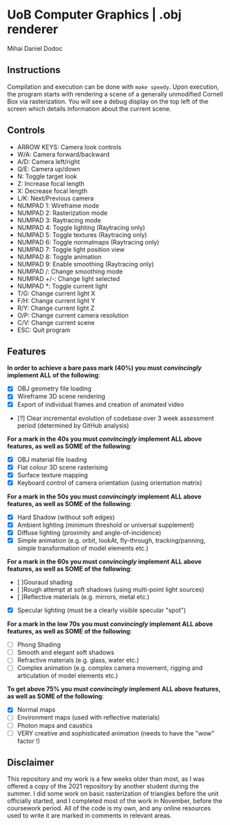 # UoB Computer Graphics | .obj renderer
Mihai Daniel Dodoc
## Instructions
Compilation and execution can be done with `make speedy`. Upon execution, the program starts with rendering a scene of a generally unmodified Cornell Box via rasterization. You will see a debug display on the top left of the screen which details information about the current scene.
## Controls
- ARROW KEYS: Camera look controls
- W/A: Camera forward/backward
- A/D: Camera left/right
- Q/E: Camera up/down
- N: Toggle target look
- Z: Increase focal length
- X: Decrease focal length
- L/K: Next/Previous camera
- NUMPAD 1: Wireframe mode
- NUMPAD 2: Rasterization mode
- NUMPAD 3: Raytracing mode
- NUMPAD 4: Toggle lighting (Raytracing only)
- NUMPAD 5: Toggle textures (Raytracing only)
- NUMPAD 6: Toggle normalmaps (Raytracing only)
- NUMPAD 7: Toggle light position view
- NUMPAD 8: Toggle animation
- NUMPAD 9: Enable smoothing (Raytracing only)
- NUMPAD /: Change smoothing mode
- NUMPAD +/-: Change light selected
- NUMPAD *: Toggle current light
- T/G: Change current light X
- F/H: Change current light Y
- R/Y: Change current light Z
- O/P: Change current camera resolution
- C/V: Change current scene
- ESC: Quit program

## Features
**In order to achieve a bare pass mark (40%) you must _convincingly_ implement ALL of the following**:
- [X] OBJ geometry file loading
- [X] Wireframe 3D scene rendering
- [X] Export of individual frames and creation of animated video
- [?] Clear incremental evolution of codebase over 3 week assessment period (determined by GitHub analysis)

**For a mark in the 40s you must _convincingly_ implement ALL above features, as well as SOME of the following**:
- [X] OBJ material file loading
- [X] Flat colour 3D scene rasterising
- [X] Surface texture mapping
- [X] Keyboard control of camera orientation (using orientation matrix)

**For a mark in the 50s you must _convincingly_ implement ALL above features, as well as SOME of the following**:
- [X] Hard Shadow (without soft edges)
- [X] Ambient lighting (minimum threshold or universal supplement)
- [X] Diffuse lighting (proximity and angle-of-incidence)
- [X] Simple animation (e.g. orbit, lookAt, fly-through, tracking/panning, simple transformation of model elements etc.)

**For a mark in the 60s you must _convincingly_ implement ALL above features, as well as SOME of the following**:
- [ ]Gouraud shading
- [ ]Rough attempt at soft shadows (using multi-point light sources)
- [ ]Reflective materials (e.g. mirrors, metal etc.)
- [X] Specular lighting (must be a clearly visible specular "spot")

**For a mark in the low 70s you must _convincingly_ implement ALL above features, as well as SOME of the following**:
- [ ] Phong Shading
- [ ] Smooth and elegant soft shadows
- [ ] Refractive materials (e.g. glass, water etc.)
- [ ] Complex animation (e.g. complex camera movement, rigging and articulation of model elements etc.)

**To get above 75% you must _convincingly_ implement ALL above features, as well as SOME of the following**:
- [X] Normal maps
- [ ] Environment maps (used with reflective materials)
- [ ] Photon maps and caustics
- [ ] VERY creative and sophisticated animation (needs to have the "wow" factor !)

## Disclaimer
This repository and my work is a few weeks older than most, as I was offered a copy of the 2021 repository by another student during the summer. I did some work on basic rasterization of triangles before the unit officially started, and I completed most of the work in November, before the coursework period. All of the code is my own, and any online resources used to write it are marked in comments in relevant areas.